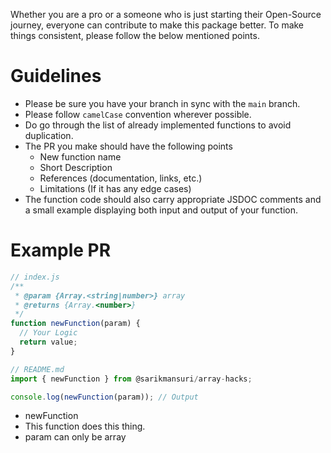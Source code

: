 Whether you are a pro or a someone who is just starting their Open-Source journey, everyone can contribute to make this package better. To make things consistent, please follow the below mentioned points.

# Guidelines

- Please be sure you have your branch in sync with the `main` branch.
- Please follow `camelCase` convention wherever possible.
- Do go through the list of already implemented functions to avoid duplication.
- The PR you make should have the following points
  - New function name
  - Short Description
  - References (documentation, links, etc.)
  - Limitations (If it has any edge cases)
- The function code should also carry appropriate JSDOC comments and a small example displaying both input and output of your function.

# Example PR

```javascript
// index.js
/**
 * @param {Array.<string|number>} array
 * @returns {Array.<number>}
 */
function newFunction(param) {
  // Your Logic
  return value;
}
```

```javascript
// README.md
import { newFunction } from @sarikmansuri/array-hacks;

console.log(newFunction(param)); // Output
```

- newFunction
- This function does this thing.
- param can only be array
